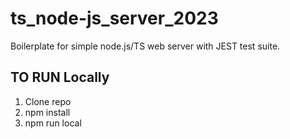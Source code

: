 # ts_node-js_server_2023
Boilerplate for simple node.js/TS web server with JEST test suite.

## TO RUN Locally
1. Clone repo
2. npm install
3. npm run local
